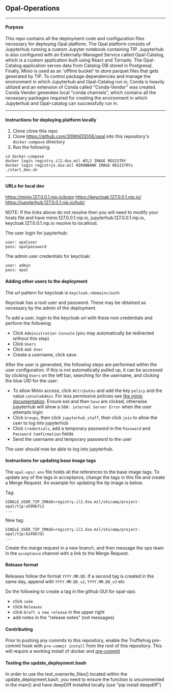 ## Opal-Operations
---
#### Purpose

This repo contains all the deployment code and configuration files necessary for deploying Opal platform. The Opal platform consists of Jupyterhub running a custom Jupyter notebook containing TIP. Jupyterhub is also configured with an Externally-Managed Service called Opal-Catalog, which is a custom application built using React and Tornado. The Opal-Catalog application serves data from Catalog-DB stored in Postgresql. Finally, Minio is used as an 'offline bucket' to store parquet files that gets generated by TIP. To control package dependencies and manage the environment in which Jupyterhub and Opal-Catalog run in, Conda is heavily utilized and an extension of Conda called "Conda-Vendor" was created. Conda-Vendor generates local "conda channels", which contains all the necessary packages required for creating the environment in which Jupyterhub and Opal-catalog can successfully run in.

---

#### Instructions for deploying platform locally

1. Clone clone this repo
2. Clone https://github.com/309thEDDGE/opal into this repository's `docker-compose` directory
3. Run the following:

```
cd docker-compose
docker login registry.il2.dso.mil #IL2 IMAGE REGISTRY
docker login registry1.dso.mil #IRONBANK IMAGE REGISTRYs
./start_dev.sh
```
---

#### URLs for local dev

https://minio.127.0.0.1.nip.io/login
https://keycloak.127.0.0.1.nip.io/
https://jupyterhub.127.0.0.1.nip.io/hub/

NOTE: If the links above do not resolve then you will need to modify your hosts file and have minio.127.0.0.1.nip.io, jupyterhub.127.0.0.1.nip.io, keycloak.127.0.0.1.nip.io resolve to localhost.

The user login for jupyterhub:

```
user: opaluser
pass: opalpassword
```

The admin user credentials for keycloak:

```
user: admin
pass: opal
```

#### Adding other users to the deployment

The url pattern for keycloak is `keycloak.<domain>/auth`

Keycloak has a root user and password. These may be obtained as necessary by the admin of the deployment.

To add a user, login to the keycloak url with these root credentials and perform the following:

- Click `Administration Console` (you may automatically be redirected without this step)
- Click `Users`
- Click `Add User`
- Create a username, click save.

After the user is generated, the following steps are performed within the user configuration. If this is not automatically pulled up, it can be accessed by clicking `Users` on the left bar, searching for the username, and clicking the blue UID for the user:

- To allow Minio access, click `Attributes` and add the key `policy` and the value `consoleAdmin`. For less permissive policies see [the minio documentation](https://docs.min.io/minio/baremetal/security/minio-identity-management/policy-based-access-control.html). Ensure `Add` and then `Save` are clicked, otherwise jupyterhub will show a `500: internal Server Error` when the user attempts login
- Click `Groups`, then click `jupyterhub_staff`, then click `join` to allow the user to log into jupyterhub
- Click `Credentials`, add a temporary password in the `Password` and `Password Comfirmation` fields
- Send the username and temporary password to the user

The user should now be able to log into jupyterhub.


#### Instructions for updating base image tags

The `opal-ops/.env` file holds all the references to the base image
tags. To update any of the tags in acceptance, change the tags in this
file and create a Merge Request. An example for updating the tip image is below.

Tag:
```
SINGLE_USER_TIP_IMAGE=registry.il2.dso.mil/skicamp/project-opal/tip:a599b7c2
...
```

New tag:
```
SINGLE_USER_TIP_IMAGE=registry.il2.dso.mil/skicamp/project-opal/tip:b249b7d1
...
```

Create the merge request in a new branch, and then message the ops
team in the `acceptance` channel with a link to the Merge Request.


#### Release format

Releases follow the format `YYYY.MM.DD`.
If a second tag is created in the same day, append with `YYYY.MM.DD_v2`, `YYYY.MM.DD_v3` etc

Do the following to create a tag in the github GUI for opal-ops:

- click `code` 
- click `Releases`
- click `Draft a new release` in the upper right
- add notes in the "release notes" (not messages)

#### Contributing

Prior to pushing any commits to this repository, enable the Trufflehog pre-commit hook with `pre-commit install` from the root of this repository. This will require a working install of docker and [pre-commit](https://pre-commit.com/)

#### Testing the update_deployment.bash

In order to use the test_overwrite_files() located within the update_deployment.bash, you need to ensure the function is uncommented in the main()
and have deepDiff installed locally (use "pip install deepdiff")